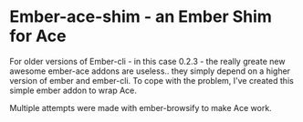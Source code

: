 # Ember-ace-shim - an Ember Shim for Ace

For older versions of Ember-cli - in this case 0.2.3 - the really greate new
awesome ember-ace addons are useless.. they simply depend on a higher version
of ember and ember-cli. To cope with the problem, I've created this simple
ember addon to wrap Ace.

Multiple attempts were made with ember-browsify to make Ace work.
